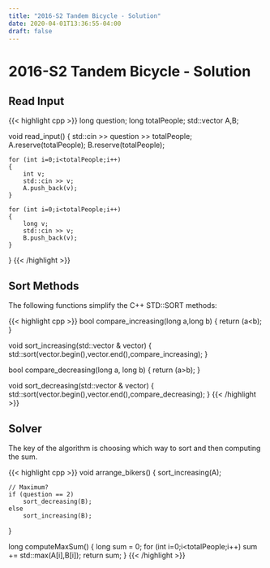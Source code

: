 ```yaml
---
title: "2016-S2 Tandem Bicycle - Solution"
date: 2020-04-01T13:36:55-04:00
draft: false
---
```


# 2016-S2 Tandem Bicycle - Solution

## Read Input

{{< highlight cpp >}}
long question;
long totalPeople;
std::vector<long> A,B;
 
void read_input()
{
    std::cin >> question >> totalPeople;
    A.reserve(totalPeople);
    B.reserve(totalPeople);
 
    for (int i=0;i<totalPeople;i++)
    {
        int v;
        std::cin >> v;
        A.push_back(v);
    }
 
    for (int i=0;i<totalPeople;i++)
    {
        long v;
        std::cin >> v;
        B.push_back(v);
    }
}
{{< /highlight >}}

## Sort Methods

The following functions simplify the C++ STD::SORT methods:

{{< highlight cpp >}}
bool compare_increasing(long a,long b)
{
    return (a<b);
}
  
 
void sort_increasing(std::vector<long> & vector)
{
    std::sort(vector.begin(),vector.end(),compare_increasing);
}
  
 
bool compare_decreasing(long a, long b)
{
    return (a>b);
}
  
 
void sort_decreasing(std::vector<long> & vector)
{
    std::sort(vector.begin(),vector.end(),compare_decreasing);
}
{{< /highlight >}}

## Solver

The key of the algorithm is choosing which way to sort and then computing the sum.

{{< highlight cpp >}}
void arrange_bikers()
{
    sort_increasing(A);
  
 
    // Maximum?
    if (question == 2)
        sort_decreasing(B);
    else
        sort_increasing(B);
}
 
 
long computeMaxSum()
{
    long sum = 0;
    for (int i=0;i<totalPeople;i++) 
        sum += std::max(A[i],B[i]);
    return sum;
}
{{< /highlight >}}

